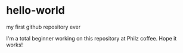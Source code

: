 # hello-world
my first github repository ever

I'm a total beginner working on this repository at Philz coffee.
Hope it works!
